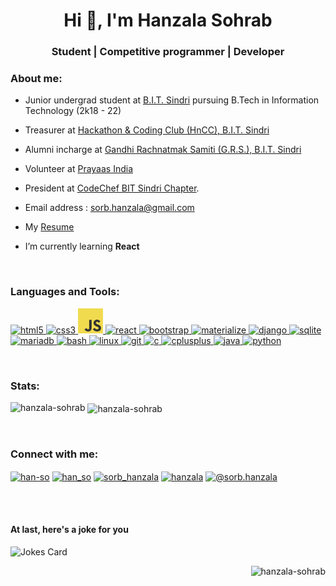 
<h1 align="center">Hi 👋, I'm Hanzala Sohrab</h1>
<h3 align="center">Student | Competitive programmer | Developer</h3>


<h3 align="left">About me:</h3>

- Junior undergrad student at [B.I.T. Sindri](https://bitsindri.ac.in/) pursuing B.Tech in Information Technology (2k18 - 22)

- Treasurer at [Hackathon & Coding Club (HnCC), B.I.T. Sindri](https://hnccbits.com/)

- Alumni incharge at [Gandhi Rachnatmak Samiti (G.R.S.), B.I.T. Sindri](https://www.facebook.com/grsclubsindri/)

- Volunteer at [Prayaas India](https://prayaasindia.org/)

- President at [CodeChef BIT Sindri Chapter](https://www.codechef.com/campus_chapter/BIT%20Sindri).

- Email address : sorb.hanzala@gmail.com

- My [Resume](https://drive.google.com/file/d/1qD-EXMKFVlT8_RYGk3H8N5BZdhAz6mR4/view)

- I’m currently learning **React**

<br>

<h3 align="left">Languages and Tools:</h3>

<p align="left">
	<a href="https://www.w3.org/html/" target="_blank"> <img src="https://www.google.com/url?sa=i&url=https%3A%2F%2Fwww.flaticon.com%2Ffree-icon%2Fhtml5_1216733&psig=AOvVaw1XU3uHq_hW9OdyAWIBwd6w&ust=1609867339057000&source=images&cd=vfe&ved=0CAIQjRxqFwoTCNiJmKzlgu4CFQAAAAAdAAAAABAD" alt="html5" width="40" height="40"/> </a> 
	<a href="https://www.w3schools.com/css/" target="_blank"> <img src="https://devicons.github.io/devicon/devicon.git/icons/css3/css3-original-wordmark.svg" alt="css3" width="40" height="40"/> </a> 
	<a href="https://developer.mozilla.org/en-US/docs/Web/JavaScript" target="_blank"> <img src="https://github.com/voodootikigod/logo.js/blob/master/js.png" alt="javascript" width="40" height="40"/> </a>
	<a href="https://reactjs.org/" target="_blank"> <img src="https://www.vectorlogo.zone/logos/reactjs/reactjs-icon.svg" alt="react" width="40" height="40"/> </a>
	<a href="https://getbootstrap.com" target="_blank"> <img src="https://www.vectorlogo.zone/logos/getbootstrap/getbootstrap-icon.svg" alt="bootstrap" width="40" height="40"/> </a>
	<a href="https://materializecss.com/" target="_blank"> <img src="https://raw.githubusercontent.com/prplx/svg-logos/5585531d45d294869c4eaab4d7cf2e9c167710a9/svg/materialize.svg" alt="materialize" width="40" height="40"/> </a>
	<a href="https://www.djangoproject.com/" target="_blank"> <img src="https://www.vectorlogo.zone/logos/djangoproject/djangoproject-icon.svg" alt="django" width="40" height="40"/> </a> 
	<a href="https://www.sqlite.org/" target="_blank"> <img src="https://www.vectorlogo.zone/logos/sqlite/sqlite-icon.svg" alt="sqlite" width="40" height="40"/> </a> 
	<a href="https://mariadb.org/" target="_blank"> <img src="https://www.vectorlogo.zone/logos/mariadb/mariadb-icon.svg" alt="mariadb" width="40" height="40"/> </a>
	<a href="https://www.gnu.org/software/bash/" target="_blank"> <img src="https://www.vectorlogo.zone/logos/gnu_bash/gnu_bash-icon.svg" alt="bash" width="40" height="40"/> </a> 
	<a href="https://www.linux.org/" target="_blank"> <img src="https://www.vectorlogo.zone/logos/linux/linux-icon.svg" alt="linux" width="40" height="40"/> </a>
	<a href="https://git-scm.com/" target="_blank"> <img src="https://www.vectorlogo.zone/logos/git-scm/git-scm-icon.svg" alt="git" width="40" height="40"/> </a>
	<a href="https://www.cprogramming.com/" target="_blank"> <img src="https://devicons.github.io/devicon/devicon.git/icons/c/c-original.svg" alt="c" width="40" height="40"/> </a> 
	<a href="https://www.w3schools.com/cpp/" target="_blank"> <img src="https://devicons.github.io/devicon/devicon.git/icons/cplusplus/cplusplus-original.svg" alt="cplusplus" width="40" height="40"/> </a>  
	<a href="https://www.java.com" target="_blank"> <img src="https://www.vectorlogo.zone/logos/java/java-icon.svg" alt="java" width="40" height="40"/> </a>   
	<a href="https://www.python.org" target="_blank"> <img src="https://www.vectorlogo.zone/logos/python/python-icon.svg" alt="python" width="40" height="40"/> </a> 
</p>


<br>

<h3 align="left">Stats:</h3>

<p><img align="left" src="https://github-readme-stats.vercel.app/api/top-langs?username=hanzala-sohrab&show_icons=true&locale=en&layout=compact" alt="hanzala-sohrab" /></p>


<p>&nbsp;<img align="center" src="https://github-readme-stats.vercel.app/api?username=hanzala-sohrab&count_private=true" alt="hanzala-sohrab" /></p>

<br>

<h3 align="left">Connect with me:</h3>

<p align="left">
	<a href="https://linkedin.com/in/han-so" target="blank"><img align="center" src="https://cdn.jsdelivr.net/npm/simple-icons@3.0.1/icons/linkedin.svg" alt="han-so" height="30" width="40" /></a>
	<a href="https://www.codechef.com/users/han_so" target="blank"><img align="center" src="https://cdn.jsdelivr.net/npm/simple-icons@3.1.0/icons/codechef.svg" alt="han_so" height="30" width="40" /></a>
	<a href="https://www.hackerrank.com/sorb_hanzala" target="blank"><img align="center" src="https://cdn.jsdelivr.net/npm/simple-icons@3.0.1/icons/hackerrank.svg" alt="sorb_hanzala" height="30" width="40" /></a>
	<a href="https://codeforces.com/profile/hanzala" target="blank"><img align="center" src="https://cdn.jsdelivr.net/npm/simple-icons@3.0.1/icons/codeforces.svg" alt="hanzala" height="30" width="40" /></a>
	<a href="https://www.hackerearth.com/@sorb.hanzala" target="blank"><img align="center" src="https://cdn.jsdelivr.net/npm/simple-icons@3.0.1/icons/hackerearth.svg" alt="@sorb.hanzala" height="30" width="40" /></a>
</p>

<br><br>

<h4 align="left">At last, here's a joke for you</h4>
<p align="left"> <img src="https://readme-jokes.vercel.app/api" alt="Jokes Card" /></p>

<p align="right"> <img src="https://komarev.com/ghpvc/?username=hanzala-sohrab&label=Profile%20views&color=0e75b6&style=flat" alt="hanzala-sohrab" /> </p>

